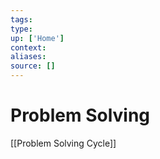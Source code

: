 ```yaml
---
tags:
type:
up: ['Home']
context:
aliases:
source: []
---
```


# Problem Solving

[[Problem Solving Cycle]]